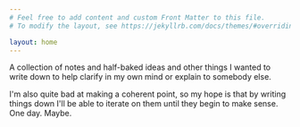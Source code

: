 ```yaml
---
# Feel free to add content and custom Front Matter to this file.
# To modify the layout, see https://jekyllrb.com/docs/themes/#overriding-theme-defaults

layout: home
---
```

A collection of notes and half-baked ideas and other things I wanted to write
down to help clarify in my own mind or explain to somebody else.

I'm also quite bad at making a coherent point, so my hope is that by
writing things down I'll be able to iterate on them until they begin to
make sense.  One day.  Maybe.
